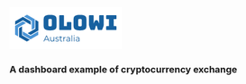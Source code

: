 <img src="https://github.com/Daniel54088/crypto_currency_dashboard/blob/master/src/assets/logo_blue.png" />
<h3>A dashboard example of cryptocurrency exchange</h3>
